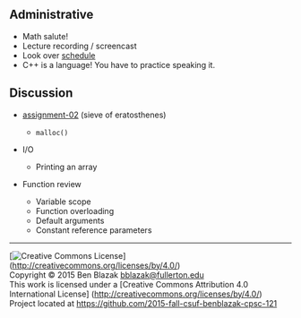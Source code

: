 ## Administrative

- Math salute!
- Lecture recording / screencast
- Look over [schedule](../syllabus.md#tentative-schedule)
- C++ is a language!  You have to practice speaking it.


## Discussion

- [assignment-02](../../../../assignment-02) (sieve of eratosthenes)
    - `malloc()`

- I/O
    - Printing an array

- Function review
    - Variable scope
    - Function overloading
    - Default arguments
    - Constant reference parameters


-------------------------------------------------------------------------------
[![Creative Commons License](https://i.creativecommons.org/l/by/4.0/88x31.png)]
(http://creativecommons.org/licenses/by/4.0/)  
Copyright &copy; 2015 Ben Blazak <bblazak@fullerton.edu>  
This work is licensed under a [Creative Commons Attribution 4.0 International
License] (http://creativecommons.org/licenses/by/4.0/)  
Project located at <https://github.com/2015-fall-csuf-benblazak-cpsc-121>

